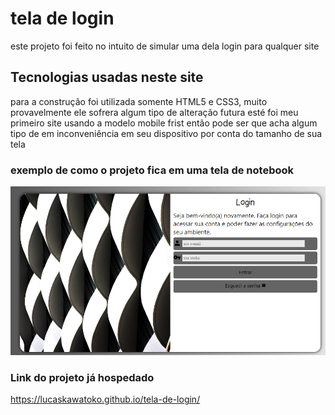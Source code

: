 <h1>tela de login</h1>
<p>este projeto foi feito no intuito de simular uma dela login para qualquer site</p>

<h2>Tecnologias usadas neste site </h2>
<p> para a construção foi utilizada somente HTML5 e CSS3, muito provavelmente ele sofrera algum tipo de alteração futura esté foi meu primeiro site usando a modelo mobile frist então pode ser que acha algum tipo de em inconveniência em seu dispositivo por conta do tamanho de sua tela </p>

<h3> exemplo de como o projeto fica em uma tela de notebook</h3>

<img src="./image/tela-de-login-projeto.png">

<h3>Link do projeto já hospedado</h3>

<a href="https://lucaskawatoko.github.io/tela-de-login/">https://lucaskawatoko.github.io/tela-de-login/</a>
